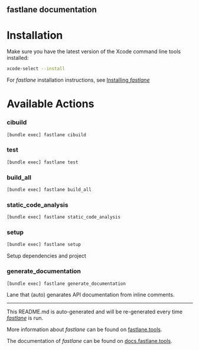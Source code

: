 fastlane documentation
----

# Installation

Make sure you have the latest version of the Xcode command line tools installed:

```sh
xcode-select --install
```

For _fastlane_ installation instructions, see [Installing _fastlane_](https://docs.fastlane.tools/#installing-fastlane)

# Available Actions

### cibuild

```sh
[bundle exec] fastlane cibuild
```



### test

```sh
[bundle exec] fastlane test
```



### build_all

```sh
[bundle exec] fastlane build_all
```



### static_code_analysis

```sh
[bundle exec] fastlane static_code_analysis
```



### setup

```sh
[bundle exec] fastlane setup
```

Setup dependencies and project



### generate_documentation

```sh
[bundle exec] fastlane generate_documentation
```

Lane that (auto) genarates API documentation from inline comments.

----

This README.md is auto-generated and will be re-generated every time [_fastlane_](https://fastlane.tools) is run.

More information about _fastlane_ can be found on [fastlane.tools](https://fastlane.tools).

The documentation of _fastlane_ can be found on [docs.fastlane.tools](https://docs.fastlane.tools).
